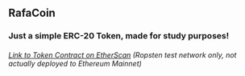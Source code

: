 ## RafaCoin
### Just a simple ERC-20 Token, made for study purposes!

###### [Link to Token Contract on EtherScan](https://ropsten.etherscan.io/token/0x36aC36a36123BAa3496219616c3cf8FdEe65d80c) (Ropsten test network only, not actually deployed to Ethereum Mainnet)
